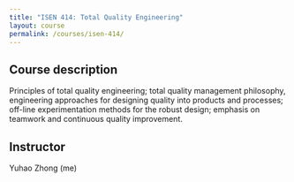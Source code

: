 ```yaml
---
title: "ISEN 414: Total Quality Engineering"
layout: course
permalink: /courses/isen-414/
---
```

<h2>Course description</h2>
Principles of total quality engineering; total quality management philosophy, engineering approaches for designing quality into products and processes; off-line experimentation methods for the robust design; emphasis on teamwork and continuous quality improvement.

<h2>Instructor</h2>
Yuhao Zhong (me)